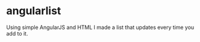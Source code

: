 # angularlist
Using simple AngularJS and HTML I made a list that updates every time you add to it. 
